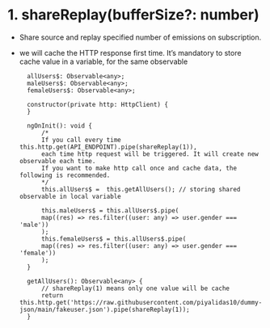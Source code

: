 # 1. shareReplay(bufferSize?: number)

- Share source and replay specified number of emissions on subscription.
- we will cache the HTTP response first time. It’s mandatory to store cache value in a variable, for the same observable

        allUsers$: Observable<any>;
        maleUsers$: Observable<any>;
        femaleUsers$: Observable<any>;

        constructor(private http: HttpClient) {
        }

        ngOnInit(): void {
            /*
            If you call every time this.http.get(API_ENDPOINT).pipe(shareReplay(1)),
            each time http request will be triggered. It will create new observable each time.
            If you want to make http call once and cache data, the following is recommended.
            */
            this.allUsers$ =  this.getAllUsers(); // storing shared observable in local variable

            this.maleUsers$ = this.allUsers$.pipe(
            map((res) => res.filter((user: any) => user.gender === 'male'))
            );
            this.femaleUsers$ = this.allUsers$.pipe(
            map((res) => res.filter((user: any) => user.gender === 'female'))
            );
        }

        getAllUsers(): Observable<any> {
            // shareReplay(1) means only one value will be cache
            return this.http.get('https://raw.githubusercontent.com/piyalidas10/dummy-json/main/fakeuser.json').pipe(shareReplay(1));
        }
